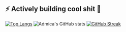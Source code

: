 ## ⚡ Actively building cool shit 👋
[![Top Langs](https://github-readme-stats.vercel.app/api/top-langs/?username=admica&theme=highcontrast&border_radius=4.2)](https://github.com/anuraghazra/github-readme-stats)
![Admica's GitHub stats](https://github-readme-stats.vercel.app/api?username=admica&show_icons=true&theme=highcontrast&border_radius=4.2&hide=prs)
[![GitHub Streak](https://github-readme-streak-stats-chi-sage.vercel.app?user=admica&theme=highcontrast&border_radius=4.2&date_format=M%20j%5B%2C%20Y%5D&card_width=440&card_height=185)](https://git.io/streak-stats)
